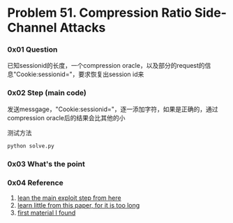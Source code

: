 # Problem 51. Compression Ratio Side-Channel Attacks

### 0x01 Question

已知sessionid的长度，一个compression oracle，以及部分的request的信息"Cookie:sessionid="，要求恢复出session id来

### 0x02 Step (main code)

发送messgage，"Cookie:sessionid="，逐一添加字符，如果是正确的，通过compression oracle后的结果会比其他的小

测试方法

```python
python solve.py
```

### 0x03 What's the point

### 0x04 Reference
1. [lean the main exploit step from here](http://security.stackexchange.com/questions/19911/crime-how-to-beat-the-beast-successor/19914#19914)
2. [learn little from this paper, for it is too long](https://www.iacr.org/cryptodb/archive/2002/FSE/3091/3091.pdf)
3. [first material I found](http://crypto.stackexchange.com/questions/38047/compression-ratio-side-channel)
